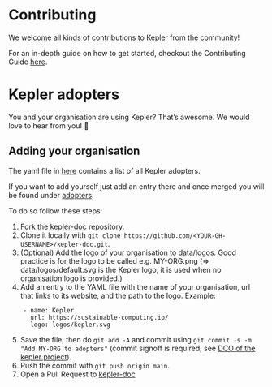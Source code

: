 # Contributing

We welcome all kinds of contributions to Kepler from the community!

For an in-depth guide on how to get started, checkout the Contributing Guide [here](https://github.com/sustainable-computing-io/kepler/blob/main/CONTRIBUTING.md).

# Kepler adopters

You and your organisation are using Kepler? That’s awesome. We would love to hear from you! 💚

## Adding your organisation

The yaml file in [here](https://github.com/sustainable-computing-io/kepler-doc/tree/main/data/adopters.yaml) contains a list of all Kepler adopters.

If you want to add yourself just add an entry there and once merged you will be found under [adopters](https://sustainable-computing.io/project/adopters/).

To do so follow these steps:

1. Fork the [kepler-doc](https://github.com/sustainable-computing-io/kepler-doc) repository.
2. Clone it locally with `git clone https://github.com/<YOUR-GH-USERNAME>/kepler-doc.git`.
3. (Optional) Add the logo of your organisation to data/logos. Good practice is for the logo to be called e.g. MY-ORG.png (=> data/logos/default.svg is the Kepler logo, it is used when no organisation logo is provided.)
4. Add an entry to the YAML file with the name of your organisation, url that links to its website, and the path to the logo. Example:
```
    - name: Kepler
      url: https://sustainable-computing.io/
      logo: logos/kepler.svg
```
5. Save the file, then do `git add -A` and commit using `git commit -s -m "Add MY-ORG to adopters"` (commit signoff is required, see [DCO of the kepler project](https://github.com/sustainable-computing-io/kepler/blob/main/DCO)).
6. Push the commit with `git push origin main`.
7. Open a Pull Request to [kepler-doc](https://github.com/sustainable-computing-io/kepler-doc)